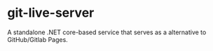 # git-live-server
A standalone .NET core-based service that serves as a alternative to GitHub/Gitlab Pages.
